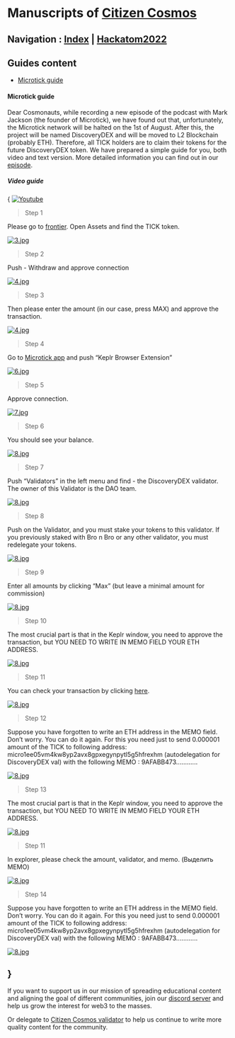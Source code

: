 # Manuscripts of [Citizen Cosmos](https://www.citizencosmos.space/)

## Navigation : [Index](/blog/index.html) | [Hackatom2022](/blog/hackatom2022.html)

## Guides content
- [Microtick guide](#Microtick-guide)

#### Microtick guide

Dear Cosmonauts, while recording a new episode of the podcast with Mark Jackson (the founder of Microtick), we have found out that, unfortunately,
the Microtick network will be halted on the 1st of August. After this, the project will be named DiscoveryDEX and will be moved to L2 Blockchain (probably ETH). 
Therefore, all TICK holders are to claim their tokens for the future DiscoveryDEX token. We have prepared a simple guide for you, both video and text version. 
More detailed information you can find out in our [episode](https://www.citizencosmos.space/).        

##### Video guide 
{
[![Youtube](https://img.youtube.com/vi/StTqXEQ2l-Y/0.jpg)](https://www.youtube.com/watch?v=StTqXEQ2l-Y "Microtick guide")

> Step 1

Please go to [frontier](https://frontier.osmosis.zone/). Open Assets and find the TICK token. 

[![3.jpg](https://i.postimg.cc/dVH8QGgn/3.jpg)](https://postimg.cc/MnBcdf6j)

> Step 2

Push - Withdraw and approve connection  

[![4.jpg](https://i.postimg.cc/J0LXYxB7/4.jpg)](https://postimg.cc/MM9XvyDg)

> Step 3

Then please enter the amount (in our case, press MAX) and approve the transaction.

[![4.jpg](https://i.postimg.cc/J0LXYxB7/4.jpg)](https://postimg.cc/MM9XvyDg)

> Step 4

Go to [Microtick app](]https://microtick.ezstaking.io/welcome) and push “Keplr Browser Extension”

[![6.jpg](https://i.postimg.cc/tJp1NgLY/6.jpg)](https://postimg.cc/DJpy27fT)

> Step 5

Approve connection.

[![7.jpg](https://i.postimg.cc/132fYBkx/7.jpg)](https://postimg.cc/bZ0yZxYL)

> Step 6

You should see your balance. 

[![8.jpg](https://i.postimg.cc/C1Vdw1Mm/8.jpg)](https://postimg.cc/McdzDzQQ)

> Step 7

Push “Validators” in the left menu and find - the DiscoveryDEX validator. The owner of this Validator is the DAO team.

[![8.jpg](https://i.postimg.cc/C1Vdw1Mm/8.jpg)](https://postimg.cc/McdzDzQQ)

> Step 8

Push on the Validator, and you must stake your tokens to this validator. If you previously staked with Bro n Bro or any other validator, you must redelegate your tokens. 

[![8.jpg](https://i.postimg.cc/C1Vdw1Mm/8.jpg)](https://postimg.cc/McdzDzQQ)

> Step 9

Enter all amounts by clicking “Max” (but leave a minimal amount for commission) 

[![8.jpg](https://i.postimg.cc/C1Vdw1Mm/8.jpg)](https://postimg.cc/McdzDzQQ)

> Step 10

The most crucial part is that in the Keplr window, you need to approve the transaction, but YOU NEED TO WRITE IN MEMO FIELD YOUR ETH ADDRESS. 

[![8.jpg](https://i.postimg.cc/C1Vdw1Mm/8.jpg)](https://postimg.cc/McdzDzQQ)

> Step 11

You can check your transaction by clicking [here](https://explorer.microtick.zone/). 

[![8.jpg](https://i.postimg.cc/C1Vdw1Mm/8.jpg)](https://postimg.cc/McdzDzQQ)

> Step 12

Suppose you have forgotten to write an ETH address in the MEMO field. Don’t worry. You can do it again. 
For this you need just to send 0.000001  amount of the TICK to following address: 
micro1ee05vm4kw8yp2avx8gpxegynpytl5g5hfrexhm  (autodelegation for DiscoveryDEX val) with the following MEMO : 9AFABB473............

[![8.jpg](https://i.postimg.cc/C1Vdw1Mm/8.jpg)](https://postimg.cc/McdzDzQQ)

> Step 13

The most crucial part is that in the Keplr window, you need to approve the transaction, but YOU NEED TO WRITE IN MEMO FIELD YOUR ETH ADDRESS. 

[![8.jpg](https://i.postimg.cc/C1Vdw1Mm/8.jpg)](https://postimg.cc/McdzDzQQ)

> Step 11

In explorer, please check the amount, validator, and memo. (Выделить МЕМО)   

[![8.jpg](https://i.postimg.cc/C1Vdw1Mm/8.jpg)](https://postimg.cc/McdzDzQQ)

> Step 14

Suppose you have forgotten to write an ETH address in the MEMO field. Don’t worry. You can do it again. 
For this you need just to send 0.000001  amount of the TICK to following address: 
micro1ee05vm4kw8yp2avx8gpxegynpytl5g5hfrexhm  (autodelegation for DiscoveryDEX val) with the following MEMO : 9AFABB473............

[![8.jpg](https://i.postimg.cc/C1Vdw1Mm/8.jpg)](https://postimg.cc/McdzDzQQ)

}
------------------------------------------------------------------------------------------------------------------------------------------------------------------
If you want to support us in our mission of spreading educational content and aligning the goal of different communities, join our [discord server](https://discord.gg/kJaG3EucCX) and help us grow the interest for web3 to the masses.

Or delegate to [Citizen Cosmos validator](https://www.citizencosmos.space/staking) to help us continue to write more quality content for the community.

